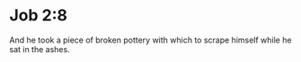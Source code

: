 # Job 2:8

And he took a piece of broken pottery with which to scrape himself while he sat in the ashes.
